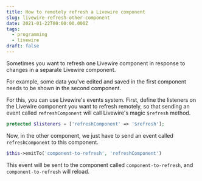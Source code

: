 ```yaml
---
title: How to remotely refresh a Livewire component
slug: livewire-refresh-other-component
date: 2021-01-22T00:00:00.000Z
tags:
  - programming
  - livewire
draft: false
---
```

Sometimes you want to refresh one Livewire component in response to changes in a separate Livewire component. 

For example, some data you've edited and saved in the first component needs to be shown in the second component. 

For this, you can use Livewire's events system. First, define the listeners on the Livewire component you want to refresh remotely, so that sending an event called `refreshComponent` will call Livewire's magic `$refresh` method. 

```php
protected $listeners = ['refreshComponent' => '$refresh'];
```

Now, in the other component, we just have to send an event called `refreshComponent` to this component. 

```php
$this->emitTo('component-to-refresh', 'refreshComponent')
```

This event will be sent to the component called `component-to-refresh`, and `component-to-refresh` will reload. 